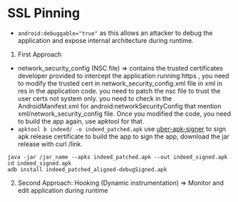 # SSL Pinning
- `android:debuggable="true"` as this allows an attacker to debug the application
and expose internal architecture during runtime.

1. First Approach
- network_security_config (NSC file) => contains the trusted certificates developer provided to intercept the application running https , you need to modify the trusted cert in network_security_config.xml file in xml in res in the application code. you need to patch the nsc file to trust the user certs not system only. you need to check in the AndroidManifest.xml for android:networkSecurityConfig that mention xml/network_security_config file. Once you modified the code, you need to build the app again, use apktool for that.
- `apktool b indeed/ -o indeed_patched.apk`
use [uber-apk-signer](https://github.com/patrickfav/uber-apk-signer/releases) to sign apk release certificate to build the app to sign the app, download the jar release with curl /link.
``` 
java -jar /jar_name --apks indeed_patched.apk --out indeed_signed.apk
cd indeed_signed.apk
adb install indeed_patched_aligned-debugSigned.apk
``` 
2. Second Approach: Hooking (Dynamic instrumentation) => Monitor and edit application during runtime 
